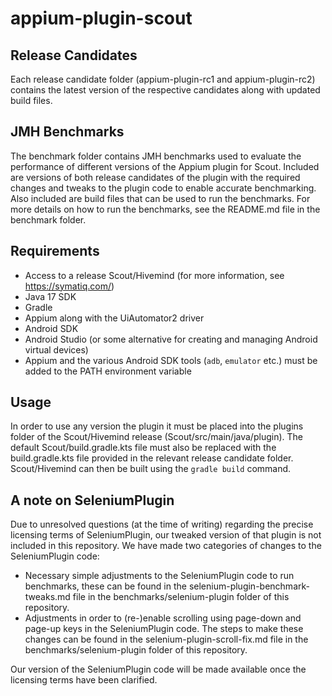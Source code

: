 # appium-plugin-scout

## Release Candidates
Each release candidate folder (appium-plugin-rc1 and appium-plugin-rc2) contains the latest version of the respective candidates along with updated build files.

## JMH Benchmarks
The benchmark folder contains JMH benchmarks used to evaluate the performance of different versions of the Appium plugin for Scout. Included are versions of both release candidates of the plugin with the required changes and tweaks to the plugin code to enable accurate benchmarking. Also included are build files that can be used to run the benchmarks.
For more details on how to run the benchmarks, see the README.md file in the benchmark folder.

## Requirements
- Access to a release Scout/Hivemind (for more information, see https://symatiq.com/)
- Java 17 SDK
- Gradle
- Appium along with the UiAutomator2 driver
- Android SDK
- Android Studio (or some alternative for creating and managing Android virtual devices)
- Appium and the various Android SDK tools (```adb```, ```emulator``` etc.) must be added to the PATH environment variable

## Usage
In order to use any version the plugin it must be placed into the plugins folder of the Scout/Hivemind release (Scout/src/main/java/plugin). The default Scout/build.gradle.kts file must also be replaced with the build.gradle.kts file provided in the relevant release candidate folder.
Scout/Hivemind can then be built using the ```gradle build``` command.

## A note on SeleniumPlugin
Due to unresolved questions (at the time of writing) regarding the precise licensing terms of SeleniumPlugin, our tweaked version of that plugin is not included in this repository.
We have made two categories of changes to the SeleniumPlugin code:
- Necessary simple adjustments to the SeleniumPlugin code to run benchmarks, these can be found in the selenium-plugin-benchmark-tweaks.md file in the benchmarks/selenium-plugin folder of this repository.
- Adjustments in order to (re-)enable scrolling using page-down and page-up keys in the SeleniumPlugin code. The steps to make these changes can be found in the selenium-plugin-scroll-fix.md file in the benchmarks/selenium-plugin folder of this repository.

Our version of the SeleniumPlugin code will be made available once the licensing terms have been clarified. 
